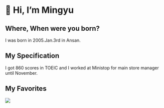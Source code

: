 # 👋 Hi, I’m Mingyu

## Where, When were you born?
I was born in 2005.Jan.3rd in Ansan.

## My Specification
I got 860 scores in TOEIC and I worked at Ministop for main store manager until November.

## My Favorites
<img src="https://img.shields.io/badge/{Favorite song 1}-{배경 색깔}?style={스타일}&logo={로고이름}&logoColor={로고 색깔}"/>
